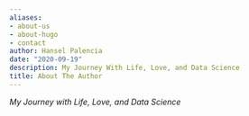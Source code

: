 ```yaml
---
aliases:
- about-us
- about-hugo
- contact
author: Hansel Palencia
date: "2020-09-19"
description: My Journey With Life, Love, and Data Science
title: About The Author
---
```


*My Journey with Life, Love, and Data Science*



